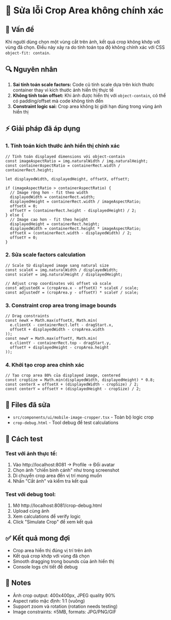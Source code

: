 # 🔧 Sửa lỗi Crop Area không chính xác

## 🐛 Vấn đề
Khi người dùng chọn một vùng cắt trên ảnh, kết quả crop không khớp với vùng đã chọn. Điều này xảy ra do tính toán tọa độ không chính xác với CSS `object-fit: contain`.

## 🔍 Nguyên nhân
1. **Sai tính toán scale factors:** Code cũ tính scale dựa trên kích thước container thay vì kích thước ảnh hiển thị thực tế
2. **Không tính toán offset:** Khi ảnh được hiển thị với `object-contain`, có thể có padding/offset mà code không tính đến
3. **Constraint logic sai:** Crop area không bị giới hạn đúng trong vùng ảnh hiển thị

## ⚡ Giải pháp đã áp dụng

### 1. Tính toán kích thước ảnh hiển thị chính xác
```tsx
// Tính toán displayed dimensions với object-contain
const imageAspectRatio = img.naturalWidth / img.naturalHeight;
const containerAspectRatio = containerRect.width / containerRect.height;

let displayedWidth, displayedHeight, offsetX, offsetY;

if (imageAspectRatio > containerAspectRatio) {
  // Image rộng hơn - fit theo width
  displayedWidth = containerRect.width;
  displayedHeight = containerRect.width / imageAspectRatio;
  offsetX = 0;
  offsetY = (containerRect.height - displayedHeight) / 2;
} else {
  // Image cao hơn - fit theo height
  displayedHeight = containerRect.height;
  displayedWidth = containerRect.height * imageAspectRatio;
  offsetX = (containerRect.width - displayedWidth) / 2;
  offsetY = 0;
}
```

### 2. Sửa scale factors calculation
```tsx
// Scale từ displayed image sang natural size
const scaleX = img.naturalWidth / displayedWidth;
const scaleY = img.naturalHeight / displayedHeight;

// Adjust crop coordinates với offset và scale
const adjustedX = (cropArea.x - offsetX) * scaleX / scale;
const adjustedY = (cropArea.y - offsetY) * scaleY / scale;
```

### 3. Constraint crop area trong image bounds
```tsx
// Drag constraints
const newX = Math.max(offsetX, Math.min(
  e.clientX - containerRect.left - dragStart.x, 
  offsetX + displayedWidth - cropArea.width
));
const newY = Math.max(offsetY, Math.min(
  e.clientY - containerRect.top - dragStart.y, 
  offsetY + displayedHeight - cropArea.height
));
```

### 4. Khởi tạo crop area chính xác
```tsx
// Tạo crop area 80% của displayed image, centered
const cropSize = Math.min(displayedWidth, displayedHeight) * 0.8;
const centerX = offsetX + (displayedWidth - cropSize) / 2;
const centerY = offsetY + (displayedHeight - cropSize) / 2;
```

## 🎯 Files đã sửa
- `src/components/ui/mobile-image-cropper.tsx` - Toàn bộ logic crop
- `crop-debug.html` - Tool debug để test calculations

## 🧪 Cách test

### Test với ảnh thực tế:
1. Vào http://localhost:8081 → Profile → Đổi avatar
2. Chọn ảnh "chiến binh cánh" như trong screenshot
3. Di chuyển crop area đến vị trí mong muốn
4. Nhấn "Cắt ảnh" và kiểm tra kết quả

### Test với debug tool:
1. Mở http://localhost:8081/crop-debug.html  
2. Upload cùng ảnh
3. Xem calculations để verify logic
4. Click "Simulate Crop" để xem kết quả

## ✅ Kết quả mong đợi
- Crop area hiển thị đúng vị trí trên ảnh
- Kết quả crop khớp với vùng đã chọn
- Smooth dragging trong bounds của ảnh hiển thị
- Console logs chi tiết để debug

## 📝 Notes
- Ảnh crop output: 400x400px, JPEG quality 90%
- Aspect ratio mặc định: 1:1 (vuông)
- Support zoom và rotation (rotation needs testing)
- Image constraints: ≤5MB, formats: JPG/PNG/GIF
